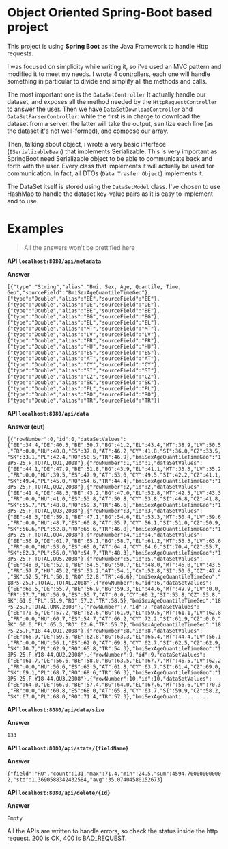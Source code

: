 ﻿# Object Oriented Spring-Boot based project
This project is using **Spring Boot** as the Java Framework to handle Http requests.

I was focused on simplicity while writing it, so i've used an MVC pattern and modified it to meet my needs. I wrote 4 controllers, each one will handle something in particular to divide and simplify all the methods and calls.

The most important one is the `DataSetController`
It actually handle our dataset, and exposes all the method needed by the `HttpRequestController` to answer the user.
Then we have `DataSetDownloadController` and `DataSetParserController`: while the first is in charge to download the dataset from a server, the latter will take the output, sanitize each line (as the dataset it's not well-formed), and compose our array.

Then, talking about object, i wrote a very basic interface (`ISerializableBean`) that implements Serializable. This is very important as SpringBoot need Serializable object to be able to communicate back and forth with the user.
Every class that implements it will actually be used for communication.
In fact, all DTOs (`Data Trasfer Object`) implements it.

The DataSet itself is stored using the `DataSetModel` class. 
I've chosen to use HashMap to handle the dataset key-value pairs as it is easy to implement and to use.

# Examples
> All the answers won't be prettified here

**API `localhost:8080/api/metadata`**

**Answer**

`[{"type":"String","alias":"Bmi, Sex, Age, Quantile, Time, Geo","sourceField":"BmiSexAgeQuantileTimeGeo"},{"type":"Double","alias":"EE","sourceField":"EE"},{"type":"Double","alias":"DE","sourceField":"DE"},{"type":"Double","alias":"BE","sourceField":"BE"},{"type":"Double","alias":"BG","sourceField":"BG"},{"type":"Double","alias":"EL","sourceField":"EL"},{"type":"Double","alias":"MT","sourceField":"MT"},{"type":"Double","alias":"LV","sourceField":"LV"},{"type":"Double","alias":"FR","sourceField":"FR"},{"type":"Double","alias":"HU","sourceField":"HU"},{"type":"Double","alias":"ES","sourceField":"ES"},{"type":"Double","alias":"AT","sourceField":"AT"},{"type":"Double","alias":"CY","sourceField":"CY"},{"type":"Double","alias":"SI","sourceField":"SI"},{"type":"Double","alias":"CZ","sourceField":"CZ"},{"type":"Double","alias":"SK","sourceField":"SK"},{"type":"Double","alias":"PL","sourceField":"PL"},{"type":"Double","alias":"RO","sourceField":"RO"},{"type":"Double","alias":"TR","sourceField":"TR"}]`

**API `localhost:8080/api/data`**

**Answer (cut)**

`[{"rowNumber":0,"id":0,"dataSetValues":{"EE":34.4,"DE":40.5,"BE":50.7,"BG":41.2,"EL":43.4,"MT":38.9,"LV":50.5,"FR":0.0,"HU":40.8,"ES":37.8,"AT":46.2,"CY":41.8,"SI":36.0,"CZ":33.5,"SK":33.1,"PL":42.4,"RO":50.5,"TR":46.9},"bmiSexAgeQuantileTimeGeo":"18P5-25,F,TOTAL,QU1,2008"},{"rowNumber":1,"id":1,"dataSetValues":{"EE":44.1,"DE":47.9,"BE":51.8,"BG":43.9,"EL":41.1,"MT":33.3,"LV":35.2,"FR":0.0,"HU":39.5,"ES":47.9,"AT":53.6,"CY":49.5,"SI":42.2,"CZ":41.1,"SK":49.4,"PL":45.0,"RO":54.6,"TR":44.4},"bmiSexAgeQuantileTimeGeo":"18P5-25,F,TOTAL,QU2,2008"},{"rowNumber":2,"id":2,"dataSetValues":{"EE":41.4,"DE":48.3,"BE":43.2,"BG":47.0,"EL":52.8,"MT":42.5,"LV":43.3,"FR":0.0,"HU":41.0,"ES":53.8,"AT":50.8,"CY":53.8,"SI":46.8,"CZ":41.8,"SK":55.7,"PL":48.8,"RO":59.3,"TR":46.6},"bmiSexAgeQuantileTimeGeo":"18P5-25,F,TOTAL,QU3,2008"},{"rowNumber":3,"id":3,"dataSetValues":{"EE":48.3,"DE":59.1,"BE":47.1,"BG":54.6,"EL":53.3,"MT":50.4,"LV":59.6,"FR":0.0,"HU":48.7,"ES":60.8,"AT":55.7,"CY":56.1,"SI":51.0,"CZ":50.9,"SK":56.6,"PL":52.8,"RO":65.6,"TR":46.8},"bmiSexAgeQuantileTimeGeo":"18P5-25,F,TOTAL,QU4,2008"},{"rowNumber":4,"id":4,"dataSetValues":{"EE":56.9,"DE":61.7,"BE":65.1,"BG":58.7,"EL":61.2,"MT":53.3,"LV":63.6,"FR":0.0,"HU":53.0,"ES":65.0,"AT":64.4,"CY":64.6,"SI":70.4,"CZ":55.7,"SK":62.3,"PL":56.0,"RO":54.7,"TR":48.3},"bmiSexAgeQuantileTimeGeo":"18P5-25,F,TOTAL,QU5,2008"},{"rowNumber":5,"id":5,"dataSetValues":{"EE":48.0,"DE":52.1,"BE":54.5,"BG":50.7,"EL":48.0,"MT":46.0,"LV":43.5,"FR":57.7,"HU":45.2,"ES":53.2,"AT":54.1,"CY":52.8,"SI":50.6,"CZ":47.4,"SK":52.5,"PL":50.1,"RO":52.8,"TR":46.6},"bmiSexAgeQuantileTimeGeo":"18P5-25,F,TOTAL,TOTAL,2008"},{"rowNumber":6,"id":6,"dataSetValues":{"EE":60.5,"DE":55.7,"BE":56.9,"BG":59.3,"EL":44.6,"MT":49.9,"LV":0.0,"FR":57.7,"HU":56.9,"ES":55.7,"AT":0.0,"CY":60.2,"SI":53.8,"CZ":53.8,"SK":61.6,"PL":51.9,"RO":57.2,"TR":58.5},"bmiSexAgeQuantileTimeGeo":"18P5-25,F,TOTAL,UNK,2008"},{"rowNumber":7,"id":7,"dataSetValues":{"EE":70.5,"DE":57.2,"BE":62.6,"BG":61.9,"EL":59.5,"MT":61.1,"LV":62.8,"FR":0.0,"HU":60.7,"ES":54.7,"AT":66.2,"CY":72.2,"SI":61.9,"CZ":0.0,"SK":60.6,"PL":65.3,"RO":62.6,"TR":55.7},"bmiSexAgeQuantileTimeGeo":"18P5-25,F,Y18-44,QU1,2008"},{"rowNumber":8,"id":8,"dataSetValues":{"EE":66.9,"DE":59.5,"BE":62.8,"BG":63.3,"EL":65.4,"MT":44.4,"LV":56.1,"FR":0.0,"HU":56.1,"ES":62.0,"AT":69.8,"CY":62.7,"SI":62.5,"CZ":62.9,"SK":70.7,"PL":62.9,"RO":65.8,"TR":54.3},"bmiSexAgeQuantileTimeGeo":"18P5-25,F,Y18-44,QU2,2008"},{"rowNumber":9,"id":9,"dataSetValues":{"EE":61.7,"DE":56.6,"BE":58.0,"BG":63.5,"EL":67.7,"MT":46.5,"LV":62.2,"FR":0.0,"HU":56.6,"ES":63.5,"AT":61.8,"CY":63.7,"SI":61.4,"CZ":69.0,"SK":69.1,"PL":68.7,"RO":68.6,"TR":56.3},"bmiSexAgeQuantileTimeGeo":"18P5-25,F,Y18-44,QU3,2008"},{"rowNumber":10,"id":10,"dataSetValues":{"EE":64.0,"DE":66.0,"BE":57.4,"BG":64.0,"EL":67.6,"MT":56.6,"LV":70.3,"FR":0.0,"HU":60.8,"ES":68.0,"AT":65.8,"CY":63.7,"SI":59.9,"CZ":58.2,"SK":67.0,"PL":68.0,"RO":71.4,"TR":57.3},"bmiSexAgeQuanti ........`

**API `localhost:8080/api/data/size`**

**Answer**

`133`

**API `localhost:8080/api/stats/{fieldName}`**

**Answer**

`{"field":"RO","count":131,"max":71.4,"min":24.5,"sum":4594.700000000002,"std":1.3690588342432584,"avg":35.07404580152673}`


**API `localhost:8080/api/delete/{Id}`**

**Answer**

`Empty`

All the APIs are written to handle errors, so check the status inside the http request. 200 is OK, 400 is BAD_REQUEST.
